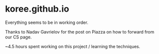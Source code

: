 koree.github.io
===============


Everything seems to be in working order. 

Thanks to Nadav Gavrielov for the post on Piazza on how to forward from our CS page. 

~4.5 hours spent working on this project / learning the techniques. 
